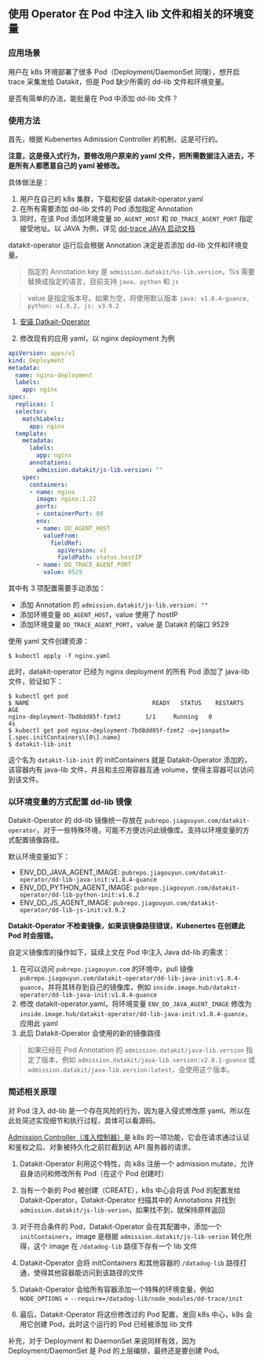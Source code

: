 ## 使用 Operator 在 Pod 中注入 lib 文件和相关的环境变量

### 应用场景

用户在 k8s 环境部署了很多 Pod（Deployment/DaemonSet 同理），想开启 trace 采集发给 Datakit，但是 Pod 缺少所需的 dd-lib 文件和环境变量。

是否有简单的办法，能批量在 Pod 中添加 dd-lib 文件？

### 使用方法

首先，根据 Kubenertes Admission Controller 的机制，这是可行的。

**注意，这是侵入式行为，要修改用户原来的 yaml 文件，把所需数据注入进去，不是所有人都愿意自己的 yaml 被修改。**

具体做法是：

1. 用户在自己的 k8s 集群，下载和安装 datakit-operator.yaml
2. 在所有需要添加 dd-lib 文件的 Pod 添加指定 Annotation
3. 同时，在该 Pod 添加环境变量 `DD_AGENT_HOST` 和 `DD_TRACE_AGENT_PORT` 指定接受地址。以 JAVA 为例，详见 [dd-trace JAVA 启动文档](https://docs.guance.com/datakit/ddtrace-java/#start-options)

datakit-operator 运行后会根据 Annotation 决定是否添加 dd-lib 文件和环境变量。

> 指定的 Annotation key 是 `admission.datakit/%s-lib.version`，%s 需要替换成指定的语言，目前支持 `java`、`python` 和 `js`

>  value 是指定版本号。如果为空，将使用默认版本 `java: v1.8.4-guance, python: v1.6.2, js: v3.9.2`

1. [安装 Datkait-Operator](#datakit-operator-install)

2. 修改现有的应用 yaml，以 nginx deployment 为例

```yaml
apiVersion: apps/v1
kind: Deployment
metadata:
  name: nginx-deployment
  labels:
    app: nginx
spec:
  replicas: 1
  selector:
    matchLabels:
      app: nginx
  template:
    metadata:
      labels:
        app: nginx
      annotations:
        admission.datakit/js-lib.version: ""
    spec:
      containers:
      - name: nginx
        image: nginx:1.22
        ports:
        - containerPort: 80
        env:
        - name: DD_AGENT_HOST
          valueFrom:
            fieldRef:
              apiVersion: v1
              fieldPath: status.hostIP
        - name: DD_TRACE_AGENT_PORT
          value: 9529
```

其中有 3 项配置需要手动添加：

- 添加 Annotation 的 `admission.datakit/js-lib.version: ""`
- 添加环境变量 `DD_AGENT_HOST`，value 使用了 hostIP
- 添加环境变量 `DD_TRACE_AGENT_PORT`，value 是 Datakit 的端口 9529

使用 yaml 文件创建资源：

```shell
$ kubectl apply -f nginx.yaml
```

此时，datakit-operator 已经为 nginx deployment 的所有 Pod 添加了 java-lib 文件，验证如下：

```shell
$ kubectl get pod
$ NAME                                   READY   STATUS    RESTARTS      AGE
nginx-deployment-7bd8dd85f-fzmt2       1/1     Running   0             4s
$ kubectl get pod nginx-deployment-7bd8dd85f-fzmt2 -o=jsonpath={.spec.initContainers\[0\].name}
$ datakit-lib-init
```

这个名为 `datakit-lib-init` 的 initContainers 就是 Datakit-Operator 添加的，该容器内有 java-lib 文件，并且和主应用容器互通 volume，使得主容器可以访问到该文件。

### 以环境变量的方式配置 dd-lib 镜像

Datakit-Operator 的 dd-lib 镜像统一存放在 `pubrepo.jiagouyun.com/datakit-operator`，对于一些特殊环境，可能不方便访问此镜像库。支持以环境变量的方式配置镜像路径。

 默认环境变量如下：

- ENV_DD_JAVA_AGENT_IMAGE: `pubrepo.jiagouyun.com/datakit-operator/dd-lib-java-init:v1.8.4-guance`
- ENV_DD_PYTHON_AGENT_IMAGE: `pubrepo.jiagouyun.com/datakit-operator/dd-lib-python-init:v1.6.2`
- ENV_DD_JS_AGENT_IMAGE: `pubrepo.jiagouyun.com/datakit-operator/dd-lib-js-init:v3.9.2`

**Datakit-Operator 不检查镜像，如果该镜像路径错误，Kubenertes 在创建此 Pod 时会报错。**

自定义镜像库的操作如下，延续上文在 Pod 中注入 Java dd-lib 的需求：

1. 在可以访问 `pubrepo.jiagouyun.com` 的环境中，pull 镜像 `pubrepo.jiagouyun.com/datakit-operator/dd-lib-java-init:v1.8.4-guance`，并将其转存到自己的镜像库，例如 `inside.image.hub/datakit-operator/dd-lib-java-init:v1.8.4-guance`
2. 修改 datakit-operator.yaml，将环境变量 `ENV_DD_JAVA_AGENT_IMAGE` 修改为 `inside.image.hub/datakit-operator/dd-lib-java-init:v1.8.4-guance`，应用此 yaml
3. 此后 Datakit-Operator 会使用的新的镜像路径


> 如果已经在 Pod Annotation 的 `admission.datakit/java-lib.version` 指定了版本，例如 `admission.datakit/java-lib.version:v2.0.1-guance` 或 `admission.datakit/java-lib.version:latest`，会使用这个版本。

### 简述相关原理

对 Pod 注入 dd-lib 是一个存在风险的行为，因为是入侵式修改原 yaml。所以在此处简述实现细节和执行过程，具体可以看源码。

[Admission Controller（准入控制器）](https://kubernetes.io/zh-cn/docs/reference/access-authn-authz/admission-controllers/)是 k8s 的一项功能，它会在请求通过认证和鉴权之后、对象被持久化之前拦截到达 API 服务器的请求。

1. Datakit-Operator 利用这个特性，向 k8s 注册一个 admission mutate，允许自身访问和修改所有 Pod（在这个 Pod 创建时）

2. 当有一个新的 Pod 被创建（CREATE），k8s 中心会将该 Pod 的配置发给 Datakit-Operator，Datakit-Operator 扫描其中的 Annotations 并找到 `admission.datakit/js-lib-verion`，如果找不到，就保持原样返回

3. 对于符合条件的 Pod，Datakit-Operator 会在其配置中，添加一个 `initContainers`，image 是根据 `admission.datakit/js-lib-verion` 转化所得，这个 image 在 `/datadog-lib` 路径下存有一个 lib 文件

4. Datakit-Operator 会将 initContainers 和其他容器的 `/datadog-lib` 路径打通，使得其他容器能访问到该路径的文件

5. Datakit-Operator 会给所有容器添加一个特殊的环境变量，例如 `NODE_OPTIONS` = `--require=/datadog-lib/node_modules/dd-trace/init`

6. 最后，Datakit-Operator 将这份修改过的 Pod 配置，发回 k8s 中心，k8s 会用它创建 Pod，此时这个运行的 Pod 已经被添加 lib 文件

补充，对于 Deployment 和 DaemonSet 来说同样有效，因为 Deployment/DaemonSet 是 Pod 的上层编排，最终还是要创建 Pod。

